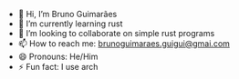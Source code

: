 - 👋 Hi, I’m Bruno Guimarães
- 🌱 I’m currently learning rust
- 💞️ I’m looking to collaborate on simple rust programs
- 📫 How to reach me: brunoguimaraes.guigui@gmai.com
- 😄 Pronouns: He/Him
- ⚡ Fun fact: I use arch

<!---
BrunoGuimasSz/BrunoGuimasSz is a ✨ special ✨ repository because its `README.md` (this file) appears on your GitHub profile.
You can click the Preview link to take a look at your changes.
--->
